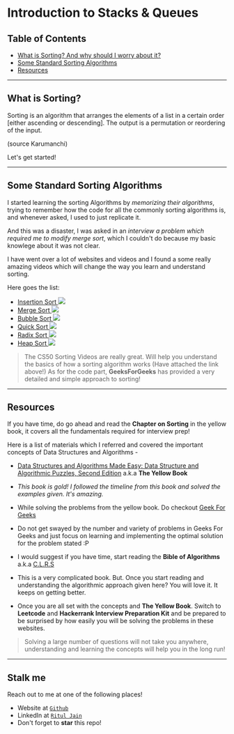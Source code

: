 # Introduction to Stacks & Queues

## Table of Contents

- [What is Sorting? And why should I worry about it?](#what-is-sorting)
- [Some Standard Sorting Algorithms](#standard-problems-in-stacks)
- [Resources](#resources)


---

## What is Sorting?

Sorting is an algorithm that arranges the elements of a list in a certain order [either ascending or descending]. The output is a permutation or reordering of the input.

(source Karumanchi)

Let's get started!

---

## Some Standard Sorting Algorithms

I started learning the sorting Algorithms by *memorizing their algorithms*, trying to remember how the code for all the commonly sorting algorithms is, and whenever asked, I used to just replicate it.

And this was a disaster, I was asked in an *interview a problem which required me to modify merge sort*, which I couldn't do because my basic knowlege about it was not clear.

I have went over a lot of websites and videos and I found a some really amazing videos which will change the way you learn and understand sorting. 

Here goes the list:

- <a href="https://www.geeksforgeeks.org/insertion-sort/" target="_blank"> Insertion Sort  <a href="https://www.youtube.com/watch?v=O0VbBkUvriI" target="_blank"><img src="https://img.shields.io/badge/video-Youtube-FF0000"> </a>
- <a href="https://www.geeksforgeeks.org/merge-sort/" target="_blank"> Merge Sort  </a> <a href="https://www.youtube.com/watch?v=Ns7tGNbtvV4" target="_blank"> <img src="https://img.shields.io/badge/video-Youtube-FF0000"> </a>
- <a href="https://www.geeksforgeeks.org/bubble-sort/" target="_blank"> Bubble Sort  </a> <a href="https://www.youtube.com/watch?v=RT-hUXUWQ2I" target="_blank"> <img src="https://img.shields.io/badge/video-Youtube-FF0000"> </a>
-  <a href="https://www.geeksforgeeks.org/quick-sort/" target="_blank"> Quick Sort </a> <a href="https://www.youtube.com/watch?v=MZaf_9IZCrc" target="_blank"> <img src="https://img.shields.io/badge/video-Youtube-FF0000"> </a>
-  <a href="https://www.geeksforgeeks.org/radix-sort/" target="_blank"> Radix Sort </a> <a href="https://www.youtube.com/watch?v=XiuSW_mEn7g" target="_blank"> <img src="https://img.shields.io/badge/video-Youtube-FF0000"> </a>
-  <a href="https://www.geeksforgeeks.org/heap-sort/" target="_blank"> Heap Sort </a> <a href="https://www.youtube.com/watch?v=2DmK_H7IdTo" target="_blank"> <img src="https://img.shields.io/badge/video-Youtube-FF0000"> </a>

> The CS50 Sorting Videos are really great. Will help you understand the basics of how a sorting algorithm works (Have attached the link above!)
> As for the code part, **GeeksForGeeks** has provided a very detailed and simple approach to sorting!

---

## Resources

If you have time, do go ahead and read the **Chapter on Sorting** in the yellow book, it covers all the fundamentals required for interview prep!

Here is a list of materials which I referred and covered the important concepts of Data Structures and Algorithms - 

- <a href="https://www.docdroid.net/ZPfHmS5/data-structures-and-algorithms-narasimha-karumanchi.pdf" target="_blank">Data Structures and Algorithms Made Easy: Data Structure and Algorithmic Puzzles, Second Edition</a> a.k.a **The Yellow Book**
- *This book is gold! I followed the timeline from this book and solved the examples given. It's amazing.*

- While solving the problems from the yellow book. Do checkout <a href="https://geeksforgeeks.org/" target="_blank">Geek For Geeks</a>
- Do not get swayed by the number and variety of problems in Geeks For Geeks and just focus on learning and implementing the optimal solution for the problem stated :P

- I would suggest if you have time,  start reading the **Bible of Algorithms** a.k.a <a href="https://ms.sapientia.ro/~kasa/Algorithms_3rd.pdf" target="_blank">C.L.R.S</a>
- This is a very complicated book. But. Once you start reading and understanding the algorithmic approach given here? You will love it. It keeps on getting better.

- Once you are all set with the concepts and **The Yellow Book**. Switch to **Leetcode** and **Hackerrank Interview Preparation Kit** and be prepared to be surprised by how easily you will be solving the problems in these websites.

>Solving a large number of questions will not take you anywhere, understanding and learning the concepts will help you in the long run!

---


## Stalk me

Reach out to me at one of the following places!

- Website at <a href="http://lutir.github.io" target="_blank">`Github`</a>
- LinkedIn at <a href="https://www.linkedin.com/in/ritul-jain" target="_blank">`Ritul Jain`</a>
- Don't forget to **star** this repo!

